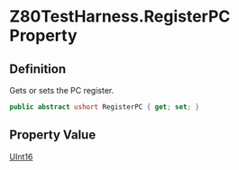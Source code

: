 # Z80TestHarness.RegisterPC Property
## Definition

Gets or sets the PC register.

```c#
public abstract ushort RegisterPC { get; set; }
```

## Property Value

[UInt16](https://learn.microsoft.com/en-gb/dotnet/api/System.UInt16)
